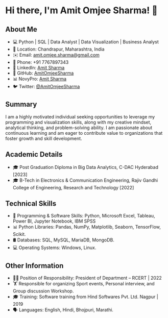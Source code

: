 # Hi there, I'm Amit Omjee Sharma! 👋

## About Me
- 💻 Python | SQL | Data Analyst | Data Visualization | Business Analyst
- 📍 Location: Chandrapur, Maharashtra, India
- ✉️ Email: amit.omjee.sharma@gmail.com
- 📱 Phone: +91 7767897343
- 🔗 LinkedIn: [Amit Sharma](https://www.linkedin.com/in/amit-omjee-sharma/)
- 🐙 GitHub: [AmitOmjeeSharma](https://github.com/AmitOmjeeSharma)
- 📊 NovyPro: [Amit Sharma](https://www.novypro.com/profile_projects/sharmaji99)
- 🐦 Twitter: [@AmitOmjeeSharma](https://twitter.com/AmitOmjeeSharma)

## Summary
I am a highly motivated individual seeking opportunities to leverage my programming and visualization skills, along with my creative mindset, analytical thinking, and problem-solving ability. I am passionate about continuous learning and am eager to contribute value to organizations that foster growth and skill development.

## Academic Details
- 🎓 Post Graduation Diploma in Big Data Analytics, C-DAC Hyderabad [2023]
- 🎓 B-Tech in Electronics & Communication Engineering, Rajiv Gandhi College of Engineering, Research and Technology [2022]

## Technical Skills
- 💼 Programming & Software Skills: Python, Microsoft Excel, Tableau, Power BI, Jupyter Notebook, IBM SPSS
- 📊 Python Libraries: Pandas, NumPy, Matplotlib, Seaborn, TensorFlow, Scikit.
- 🛢️ Databases: SQL, MySQL, MariaDB, MongoDB.
- 💻 Operating Systems: Windows, Linux.

## Other Information
- 👨‍💼 Position of Responsibility: President of Department – RCERT | 2022
- 🏋️ Responsible for organizing Sport events, Personal interview, and Group discussion Workshop.
- 🎓 Training: Software training from Hind Softwares Pvt. Ltd. Nagpur | 2019
- 🗣️ Languages: English, Hindi, Bhojpuri, Marathi.



<!---
AmitOmjeeSharma/AmitOmjeeSharma is a ✨ special ✨ repository because its `README.md` (this file) appears on your GitHub profile.
You can click the Preview link to take a look at your changes.
--->
